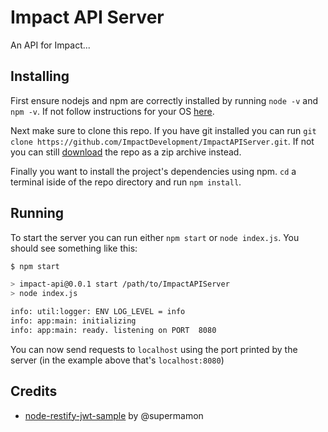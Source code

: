 # Impact API Server

An API for Impact...

## Installing

First ensure nodejs and npm are correctly installed by running `node -v` and `npm -v`. If not follow instructions for your OS [here][install-node].

Next make sure to clone this repo. If you have git installed you can run `git clone https://github.com/ImpactDevelopment/ImpactAPIServer.git`. If not you can still [download][download-repo-zip] the repo as a zip archive instead.

Finally you want to install the project's dependencies using npm. `cd` a terminal iside of the repo directory and run `npm install`.

## Running

To start the server you can run either `npm start` or `node index.js`. You should see something like this:

```bash
$ npm start

> impact-api@0.0.1 start /path/to/ImpactAPIServer
> node index.js

info: util:logger: ENV LOG_LEVEL = info
info: app:main: initializing
info: app:main: ready. listening on PORT  8080
```

You can now send requests to `localhost` using the port printed by the server (in the example above that's `localhost:8080`)

## Credits

- [node-restify-jwt-sample][nrjs-example] by @supermamon

[nrjs-example]: https://github.com/supermamon/node-restify-jwt-sample
[install-node]: https://nodejs.org/en/download/package-manager
[download-repo-zip]: https://github.com/ImpactDevelopment/ImpactAPIServer/archive/master.zip
